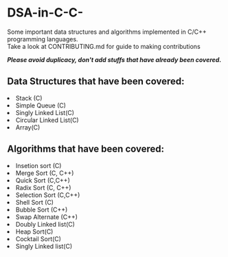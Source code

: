 # DSA-in-C-C-

Some important data structures and algorithms implemented in C/C++ programming languages. <br>
Take a look at CONTRIBUTING.md for guide to making contributions <br>

<strong><i>Please avoid duplicacy, don't add stuffs that have already been covered.</i></strong>

<h2>Data Structures that have been covered:</h2>
  <li>Stack (C)</li>
  <li>Simple Queue (C)</li>
  <li>Singly Linked List(C)</li>
  <li>Circular Linked List(C)</li>
  <li>Array(C)</li>

<h2>Algorithms that have been covered:</h2>
  <li>Insetion sort (C)</li>
  <li>Merge Sort (C, C++)</li>
  <li>Quick Sort (C,C++)</li>
  <li>Radix Sort (C, C++)</li>
  <li>Selection Sort (C,C++)</li>
  <li>Shell Sort (C)</li>
  <li>Bubble Sort (C++)</li>
  <li>Swap Alternate (C++)</li>
  <li>Doubly Linked list(C)</li>
  <li>Heap Sort(C)</li>
  <li>Cocktail Sort(C)</li>
  <li>Singly Linked list(C)</li>

